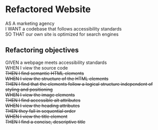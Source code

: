 # Refactored Website

AS A marketing agency\
I WANT a codebase that follows accessibility standards\
SO THAT our own site is optimized for search engines

## Refactoring objectives

GIVEN a webpage meets accessibility standards\
WHEN I view the source code\
~~THEN I find semantic HTML elements\
WHEN I view the structure of the HTML elements\
THEN I find that the elements follow a logical structure independent of styling and positioning\
WHEN I view the image elements\
THEN I find accessible alt attributes\
WHEN I view the heading attributes\
THEN they fall in sequential order\
WHEN I view the title element\
THEN I find a concise, descriptive title~~
